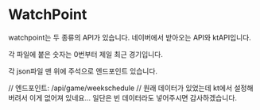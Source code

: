 # WatchPoint

watchpoint는 두 종류의 API가 있습니다.
네이버에서 받아오는 API와 ktAPI입니다.

각 파일에 붙은 숫자는 0번부터 제일 최근 경기입니다.

각 json파일 맨 위에 주석으로 엔드포인트 있습니다.

// 엔드포인트: /api/game/weekschedule
// 원래 데이터가 있었는데 kt에서 설정해버려서 이게 없어져 있네요... 일단은 빈 데이터라도 넣어주시면 감사하겠습니다.
